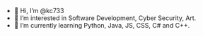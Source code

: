 - 👋 Hi, I’m @kc733
- 👀 I’m interested in Software Development, Cyber Security, Art.
- 🌱 I’m currently learning Python, Java, JS, CSS, C# and C++.

<!---
kc733/kc733 is a ✨ special ✨ repository because its `README.md` (this file) appears on your GitHub profile.
You can click the Preview link to take a look at your changes.
--->
